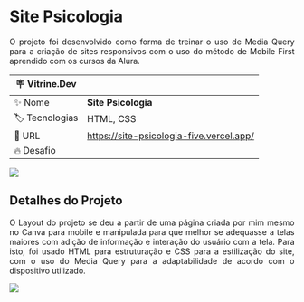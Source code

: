 # Site Psicologia

<p align="justify">O projeto foi desenvolvido como forma de treinar o uso de Media Query para a criação de sites responsivos com o uso do método de Mobile First aprendido com os cursos da Alura.</p>

| :placard: Vitrine.Dev |     |
| -------------  | --- |
| :sparkles: Nome        | **Site Psicologia**
| :label: Tecnologias | HTML, CSS
| :rocket: URL         | https://site-psicologia-five.vercel.app/
| :fire: Desafio     | 

<!-- Inserir imagem com a #vitrinedev ao final do link -->
![](https://github.com/ismandrade/site-psicologia/assets/134115209/11641aac-449a-4524-96ec-438ead5aea7a#vitrinedev)


## Detalhes do Projeto

<p align="justify">O Layout do projeto se deu a partir de uma página criada por mim mesmo no Canva para mobile e manipulada para que melhor se adequasse a telas maiores com adição de informação e interação do usuário com a tela. Para isto, foi usado HTML para estruturação e CSS para a estilização do site, com o uso do Media Query para a adaptabilidade de acordo com o dispositivo utilizado.</p>

![](https://github.com/ismandrade/site-psicologia/assets/134115209/b3d30dbe-5732-4ce4-8ebb-60955bb784b5)
